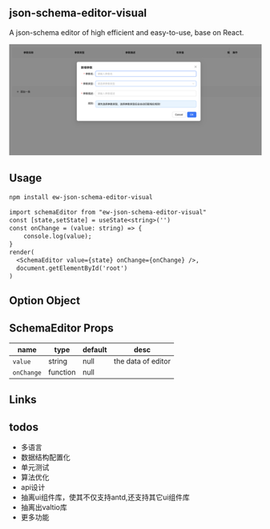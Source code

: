 ## json-schema-editor-visual

A json-schema editor of high efficient and easy-to-use, base on React.

![](./preview.png)

## Usage
```
npm install ew-json-schema-editor-visual
```

```tsx
import schemaEditor from "ew-json-schema-editor-visual"
const [state,setState] = useState<string>('')
const onChange = (value: string) => {
    console.log(value);
}
render(
  <SchemaEditor value={state} onChange={onChange} />,
  document.getElementById('root')
)
```

## Option Object


## SchemaEditor Props

| name | type | default | desc
| ---- | ----------- | --------- | --------- |
| `value` | string | null | the data of editor
| `onChange`| function | null | 

## Links

## todos

* 多语言
* 数据结构配置化
* 单元测试
* 算法优化
* api设计
* 抽离ui组件库，使其不仅支持antd,还支持其它ui组件库
* 抽离出valtio库
* 更多功能